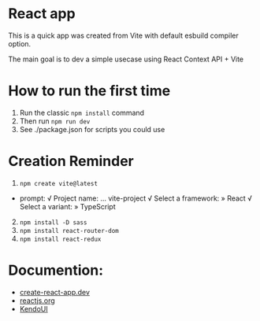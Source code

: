 # React app

This is a quick app was created from Vite with default esbuild compiler option.

The main goal is to dev a simple usecase using React Context API + Vite

# How to run the first time
1. Run the classic `npm install` command
2. Then run `npm run dev`
3. See ./package.json for scripts you could use

# Creation Reminder
1. `npm create vite@latest`
  - prompt: 
    √ Project name: ... vite-project
    √ Select a framework: » React
    √ Select a variant: » TypeScript
2. `npm install -D sass`
3. `npm install react-router-dom`
4. `npm install react-redux`

# Documention:
- [create-react-app.dev](https://create-react-app.dev/docs/)
- [reactjs.org](https://reactjs.org/docs/)
- [KendoUI](https://www.telerik.com/kendo-react-ui)
